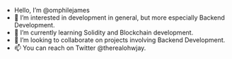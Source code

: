 -  Hello, I’m @omphilejames
- 👀 I’m interested in development in general, but more especially Backend Development.
- 🌱 I’m currently learning Solidity and Blockchain development.
- 💞️ I’m looking to collaborate on projects involving Backend Development.
- 📫 You can reach on Twitter @therealohwjay.

<!---
omphilejames/omphilejames is a ✨ special ✨ repository because its `README.md` (this file) appears on your GitHub profile.
You can click the Preview link to take a look at your changes.
--->
